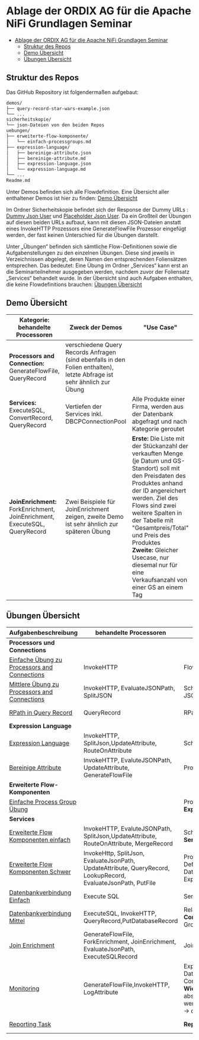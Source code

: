 # Ablage der ORDIX AG für die Apache NiFi Grundlagen Seminar

- [Ablage der ORDIX AG für die Apache NiFi Grundlagen Seminar](#ablage-der-ordix-ag-für-die-apache-nifi-grundlagen-seminar)
  - [Struktur des Repos](#struktur-des-repos)
  - [Demo Übersicht](#demo-übersicht)
  - [Übungen Übersicht](#übungen-übersicht)

## Struktur des Repos

Das GitHub Repository ist folgendermaßen aufgebaut:

```txt
demos/
├── query-record-star-wars-example.json
└── ...
sicherheitskopie/
└── json-Dateien von den beiden Repos
uebungen/
├── erweiterte-flow-komponente/
│   └── einfach-processgroups.md
├── expression-language/
│   ├── bereinige-attribute.json
│   ├── bereinige-attribute.md
│   ├── expression-language.json
│   └── expression-language.md
└── ...
Readme.md
```

Unter Demos befinden sich alle Flowdefinition. Eine Übersicht aller enthaltener Demos ist hier zu finden: [Demo Übersicht](#demo-übersicht)

Im Ordner Sicherheitskopie befindet sich der Response der Dummy URLs : [Dummy Json User](https://dummyjson.com/users) und [Placeholder Json User](https://jsonplaceholder.typicode.com/users). Da ein Großteil der Übungen auf diesen beiden URLs aufbaut, kann mit diesen JSON-Dateien anstatt eines InvokeHTTP Prozessors eine GenerateFlowFile Prozessor eingefügt werden, der fast keinen Unterschied für die Übungen darstellt.

Unter „Übungen“ befinden sich sämtliche Flow-Definitionen sowie die Aufgabenstellungen zu den einzelnen Übungen. Diese sind jeweils in Verzeichnissen abgelegt, deren Namen den entsprechenden Foliensätzen entsprechen. Das bedeutet: Eine Übung im Ordner „Services“ kann erst an die Seminarteilnehmer ausgegeben werden, nachdem zuvor der Foliensatz „Services“ behandelt wurde.
In der Übersicht sind auch Aufgaben enthalten, die keine Flowdefinitions brauchen: [Übungen Übersicht](#übungen-übersicht)

## Demo Übersicht

| Kategorie: behandelte Processoren  | Zweck der Demos | "Use Case" | Flowdefinition |
| --------------- | ---------- |----|----|
| **Processors and Connection:** GenerateFlowFile, QueryRecord | verschiedene Query Records Anfragen (sind ebenfalls in den Folien enthalten), letzte Abfrage ist sehr ähnlich zur Übung | |[Flow Defintion](/demos/query-record-star-wars-example.json)|
| **Services:** ExecuteSQL, ConvertRecord, QueryRecord | Vertiefen der Services inkl. DBCPConnectionPool | Alle Produkte einer Firma, werden aus der Datenbank abgefragt und nach Kategorie geroutet |[Flow Defintion](/demos/product-data-routing.json)|
| **JoinEnrichment:** ForkEnrichment, JoinEnrichment, ExecuteSQL, QueryRecord  | Zwei Beispiele für JoinEnrichment zeigen, zweite Demo ist sehr ähnlich zur späteren Übung | **Erste:** Die Liste mit der Stückanzahl der verkauften Menge (je Datum und GS-Standort) soll mit den Preisdaten des Produktes anhand der ID angereichert werden. Ziel des Flows sind zwei weitere Spalten in der Tabelle mit "Gesamtpreis/Total" und Preis des Produktes</br> **Zweite:** Gleicher Usecase, nur diesemal nur für eine Verkaufsanzahl von einer GS an einem Tag |[Flow Defintion](/demos/product-data-join-enrichment.json)|

## Übungen Übersicht

| Aufgabenbeschreibung | behandelte Processoren  |  behandelte Themen  |Level |Flowdefinition|
| ----- | ---------- | ---------- |----|----|
| **Processors und Connections** |||||
| [Einfache Übung zu Processors and Connections](/uebungen/processors-and-connection/einfach-processors-and-connections.md) | InvokeHTTP | FlowFiles, Relationships, Funnel | sehr leicht | nicht nötig |
| [Mittlere Übung zu Processors and Connections](/uebungen/processors-and-connection/mittel-processors-and-connections.md) | InvokeHTTP, EvaluateJSONPath, SplitJSON | Scheduling, Log-Level,Properties, Namensänderung, JSON Path, Relationships, Prioritizers, Back Pressure| mittel | [Flow Definition](uebungen/processors-and-connection/mittel-processors-and-connections.json) |
| [RPath in Query Record](/uebungen/processors-and-connection/rpath-with-query-record.md) | QueryRecord | RPath, RPath_String |mittel|[Flow Definition](uebungen/processors-and-connection/rpath-in-query-record.json)|
| **Expression Language** |||||
| [Expression Language](/uebungen/expression-language/expression-language.md) | InvokeHTTP, SplitJson,UpdateAttribute, RouteOnAttribute | Scheduling,Properties, Expression Language, JsonPath| leicht | [Flow Definition](uebungen/expression-language/expression-language.json) |
| [Bereinige Attribute](/uebungen/expression-language/bereinige-attribute.md) | InvokeHTTP, EvaluteJSONPath, UpdateAttribute, GenerateFlowFile | Properties, Expression Language| leicht | [Flow Definition](uebungen/expression-language/expression-language.json) |
| **Erweiterte Flow-Komponenten** |||||
| [Einfache Process Group Übung](/uebungen/erweiterte-flow-komponenten/einfach-processgroups.md) |  |  Processgroups, In/Out Port, **Achtung, zumindest die Expression Language muss erledigt sein** | sehr leicht| nicht nötig|
| **Services** |||||
| [Erweiterte Flow Komponenten einfach](/uebungen/services/einfach-erweiterte-flow-komponenten.md) | InvokeHTTP, EvaluteJSONPath, SplitJson,UpdateAttribute, RouteOnAttribute, MergeRecord |  Scheduling,Properties, Process Groups (mit In/Out Port), **Services**(JSONTreeReader, JsonRecordWriter)| leicht | [Flow Definition](uebungen/services/einfach-erweiterte-flow-komponenten.json) |
| [Erweiterte Flow Komponenten Schwer](/uebungen/services/schwer-erweiterte-flow-komponenten.md) | InvokeHttp, SplitJson, EvaluateJsonPath, UpdateAttribute, QueryRecord, LookupRecord, EvaluateJsonPath, PutFile | Process Groups, Arbeiten mit Attribute und Content, Flow Definition, **Services**(JsonTreeReader, JsonRecordWriter, DatabaseConnectionPool,DatabaseRecordLookupService), Expression Language | schwer |[Flow Definition](uebungen/services/schwer-erweiterte-flow-komponente.json)|
| [Datenbankverbindung Einfach](/uebungen/services/einfach-datenbankverbindung.md) | Execute SQL | Service auf Root Ebene: **Database Connection Pool**| leicht | [Flow Definition](uebungen/services/einfach-datenbankverbindung.json) |
| [Datenbankverbindung Mittel](/uebungen/services/mittel-datenbankverbindung.md) | ExecuteSQL, InvokeHTTP, QueryRecord,PutDatabaseRecord |  Relationship Retry, Service auf Root Ebene: **Database Connection Pool** (zusätzlich in Teilaufgabe 2 Process Groups und Funnel)| mittel| [Flow Definition](uebungen/services/mittel-datenbankverbindung.json) |
| [Join Enrichment](/uebungen/join-enrichment/join-enrichment.md)|GenerateFlowFile, ForkEnrichment, JoinEnrichment, EvaluateJsonPath, ExecuteSQLRecord|JoinEnrichment, **Database Connection Pool**|mittel|[Flow Definition](uebungen/services/join-enrichment.json)|
| [Monitoring](/uebungen/services/monitoring.md)|GenerateFlowFile,InvokeHTTP, LogAttribute|ExpressionLanguage, Relationships, Bulletin Board, DataProvenance (inkl. Lineage), **Bonusaufgaben:** ,Flow Configuration History, Summary </br> **Wichtig:** In der Aufgabe sollen die Teilnehmer auch abschätzen, wie viele User von der API bereitgestellt werden. (Ende 100, Anfang 200 ist eine gute Schätzung) -> die API stellt genau 208 zur Verfügung |mittel|[Flow Definition](uebungen/services/monitoring.json)|
| [Reporting Task](/uebungen/services/reporting-task.md)||**Reporting Task:** MonitorMemory, NiFi API| leicht/mittel | keine vonnöten |

